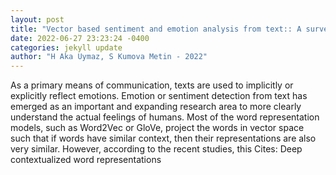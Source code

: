 ```yaml
--- 
layout: post 
title: "Vector based sentiment and emotion analysis from text:: A survey" 
date: 2022-06-27 23:23:24 -0400 
categories: jekyll update 
author: "H Aka Uymaz, S Kumova Metin - 2022" 
--- 
```

As a primary means of communication, texts are used to implicitly or explicitly reflect emotions. Emotion or sentiment detection from text has emerged as an important and expanding research area to more clearly understand the actual feelings of humans. Most of the word representation models, such as Word2Vec or GloVe, project the words in vector space such that if words have similar context, then their representations are also very similar. However, according to the recent studies, this Cites: Deep contextualized word representations